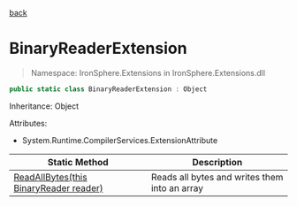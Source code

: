 ﻿[back](/IronSphere.Extensions/types)

# BinaryReaderExtension

> Namespace: IronSphere.Extensions in  IronSphere.Extensions.dll



```csharp
public static class BinaryReaderExtension : Object
```
Inheritance: Object



Attributes:
        
* System.Runtime.CompilerServices.ExtensionAttribute




| Static Method | Description |
| --- | --- |
| [ReadAllBytes(this BinaryReader reader)](BinaryReaderExtension_ReadAllBytes(BinaryReader)) | Reads all bytes and writes them into an array |
